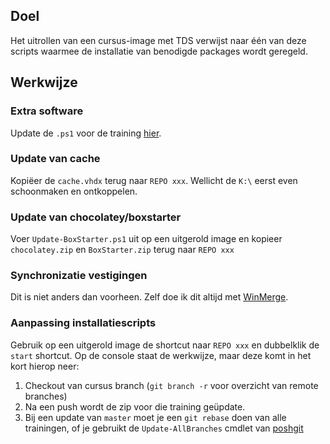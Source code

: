 ## Doel

Het uitrollen van een cursus-image met TDS verwijst naar één van deze scripts waarmee de installatie van benodigde packages wordt geregeld.

## Werkwijze

### Extra software

Update de `.ps1` voor de training [hier](https://github.com/kc/images).

### Update van cache

Kopiëer de `cache.vhdx` terug naar `REPO xxx`. Wellicht de `K:\` eerst even schoonmaken en ontkoppelen.

### Update van chocolatey/boxstarter

Voer `Update-BoxStarter.ps1` uit op een uitgerold image en kopieer `chocolatey.zip` en `BoxStarter.zip` terug naar `REPO xxx`

### Synchronizatie vestigingen

Dit is niet anders dan voorheen. Zelf doe ik dit altijd met [WinMerge](https://chocolatey.org/packages/winmerge).

### Aanpassing installatiescripts

Gebruik op een uitgerold image de shortcut naar `REPO xxx` en dubbelklik de `start` shortcut.
Op de console staat de werkwijze, maar deze komt in het kort hierop neer:

1. Checkout van cursus branch (`git branch -r` voor overzicht van remote branches)
1. Na een push wordt de zip voor die training geüpdate.
1. Bij een update van `master` moet je een `git rebase` doen van alle trainingen, of je gebruikt de `Update-AllBranches` cmdlet van [poshgit](https://chocolatey.org/packages/poshgit)
